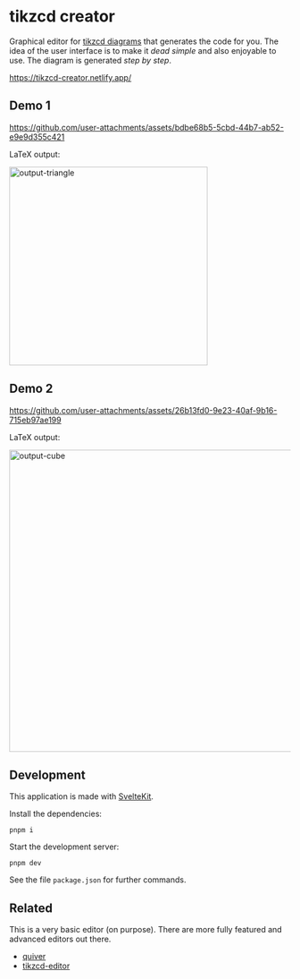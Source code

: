 # tikzcd creator

Graphical editor for [tikzcd diagrams](https://ctan.org/pkg/tikz-cd) that generates the code for you. The idea of the user interface is to make it _dead simple_ and also enjoyable to use. The diagram is generated _step by step_.

<https://tikzcd-creator.netlify.app/>

## Demo 1

https://github.com/user-attachments/assets/bdbe68b5-5cbd-44b7-ab52-e9e9d355c421

LaTeX output:

<img width="355" alt="output-triangle" src="https://github.com/user-attachments/assets/80bf9810-d181-4f1c-aad9-a083d54a5d5c" />

## Demo 2

https://github.com/user-attachments/assets/26b13fd0-9e23-40af-9b16-715eb97ae199

LaTeX output:

<img width="540" alt="output-cube" src="https://github.com/user-attachments/assets/da646b8d-5a01-4b27-864b-27dd194ff912" />

## Development

This application is made with [SvelteKit](https://svelte.dev/docs/kit/introduction).

Install the dependencies:

`pnpm i`

Start the development server:

`pnpm dev`

See the file `package.json` for further commands.

## Related

This is a very basic editor (on purpose). There are more fully featured and advanced editors out there.

- [quiver](https://github.com/varkor/quiver)
- [tikzcd-editor](https://github.com/yishn/tikzcd-editor)

